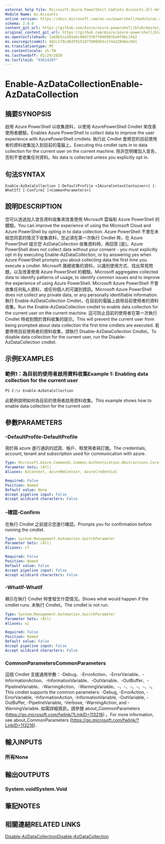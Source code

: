 ```yaml
---
external help file: Microsoft.Azure.PowerShell.Cmdlets.Accounts.dll-Help.xml
Module Name: Az.Accounts
online version: https://docs.microsoft.com/en-us/powershell/module/az.accounts/enable-azdatacollection
schema: 2.0.0
content_git_url: https://github.com/Azure/azure-powershell/blob/master/src/Accounts/Accounts/help/Enable-AzDataCollection.md
original_content_git_url: https://github.com/Azure/azure-powershell/blob/master/src/Accounts/Accounts/help/Enable-AzDataCollection.md
ms.openlocfilehash: 1a68b5ca391e6c09673f07f0469035e0f96c1562
ms.sourcegitcommit: 4d2c178cd6df9151877b08d54c1f4a228dbec9d1
ms.translationtype: MT
ms.contentlocale: zh-TW
ms.lasthandoff: 01/29/2020
ms.locfileid: "93614207"
---
```

# <span data-ttu-id="f6611-101">Enable-AzDataCollection</span><span class="sxs-lookup"><span data-stu-id="f6611-101">Enable-AzDataCollection</span></span>

## <span data-ttu-id="f6611-102">摘要</span><span class="sxs-lookup"><span data-stu-id="f6611-102">SYNOPSIS</span></span>
<span data-ttu-id="f6611-103">啟用 Azure PowerShell 以收集資料，以使用 AzurePowerShell Cmdlet 來改善使用者體驗。</span><span class="sxs-lookup"><span data-stu-id="f6611-103">Enables Azure PowerShell to collect data to improve the user experience with AzurePowerShell cmdlets.</span></span>
<span data-ttu-id="f6611-104">執行此 Cmdlet 會將您的目前使用者的資料收集加入到目前的電腦上。</span><span class="sxs-lookup"><span data-stu-id="f6611-104">Executing this cmdlet opts in to data collection for the current user on the current machine.</span></span>
<span data-ttu-id="f6611-105">除非您明確加入宣告，否則不會收集任何資料。</span><span class="sxs-lookup"><span data-stu-id="f6611-105">No data is collected unless you explicitly opt in.</span></span>

## <span data-ttu-id="f6611-106">句法</span><span class="sxs-lookup"><span data-stu-id="f6611-106">SYNTAX</span></span>

```
Enable-AzDataCollection [-DefaultProfile <IAzureContextContainer>] [-WhatIf] [-Confirm] [<CommonParameters>]
```

## <span data-ttu-id="f6611-107">說明</span><span class="sxs-lookup"><span data-stu-id="f6611-107">DESCRIPTION</span></span>
<span data-ttu-id="f6611-108">您可以透過加入宣告資料收集來改善使用 Microsoft 雲端和 Azure PowerShell 的體驗。</span><span class="sxs-lookup"><span data-stu-id="f6611-108">You can improve the experience of using the Microsoft Cloud and Azure PowerShell by opting in to data collection.</span></span>
<span data-ttu-id="f6611-109">Azure PowerShell 不會在未經您同意的情況下收集資料，您必須在第一次執行 Cmdlet 時，在 Azure PowerShell 提示您 AzDataCollection 收集資料時，再回答 [是]。</span><span class="sxs-lookup"><span data-stu-id="f6611-109">Azure PowerShell does not collect data without your consent - you must explicitly opt in by executing Enable-AzDataCollection, or by answering yes when Azure PowerShell prompts you about collecting data the first time you execute a cmdlet.</span></span>
<span data-ttu-id="f6611-110">Microsoft 匯總收集的資料，以識別使用方式、找出常見問題，以及改善使用 Azure PowerShell 的體驗。</span><span class="sxs-lookup"><span data-stu-id="f6611-110">Microsoft aggregates collected data to identify patterns of usage, to identify common issues and to improve the experience of using Azure PowerShell.</span></span>
<span data-ttu-id="f6611-111">Microsoft Azure PowerShell 不會收集任何私人資料，或任何個人的可識別資訊。</span><span class="sxs-lookup"><span data-stu-id="f6611-111">Microsoft Azure PowerShell does not collect any private data, or any personally identifiable information.</span></span>
<span data-ttu-id="f6611-112">執行 Enable-AzDataCollection Cmdlet，在目前的電腦上啟用目前使用者的資料收集。</span><span class="sxs-lookup"><span data-stu-id="f6611-112">Run the Enable-AzDataCollection cmdlet to enable data collection for the current user on the current machine.</span></span>
<span data-ttu-id="f6611-113">這可防止目前的使用者在第一次執行 Cmdlet 時收到關於資料收集的提示。</span><span class="sxs-lookup"><span data-stu-id="f6611-113">This will prevent the current user from being prompted about data collection the first time cmdlets are executed.</span></span>
<span data-ttu-id="f6611-114">若要停用目前使用者的資料收集，請執行 Disable-AzDataCollection Cmdlet。</span><span class="sxs-lookup"><span data-stu-id="f6611-114">To disable data collection for the current user, run the Disable-AzDataCollection cmdlet.</span></span>

## <span data-ttu-id="f6611-115">示例</span><span class="sxs-lookup"><span data-stu-id="f6611-115">EXAMPLES</span></span>

### <span data-ttu-id="f6611-116">範例1：為目前的使用者啟用資料收集</span><span class="sxs-lookup"><span data-stu-id="f6611-116">Example 1: Enabling data collection for the current user</span></span>
```
PS C:\> Enable-AzDataCollection
```

<span data-ttu-id="f6611-117">此範例說明如何為目前的使用者啟用資料收集。</span><span class="sxs-lookup"><span data-stu-id="f6611-117">This example shows how to enable data collection for the current user.</span></span>

## <span data-ttu-id="f6611-118">參數</span><span class="sxs-lookup"><span data-stu-id="f6611-118">PARAMETERS</span></span>

### <span data-ttu-id="f6611-119">-DefaultProfile</span><span class="sxs-lookup"><span data-stu-id="f6611-119">-DefaultProfile</span></span>
<span data-ttu-id="f6611-120">用於與 azure 進行通訊的認證、帳戶、租使用者與訂閱。</span><span class="sxs-lookup"><span data-stu-id="f6611-120">The credentials, account, tenant and subscription used for communication with azure.</span></span>

```yaml
Type: Microsoft.Azure.Commands.Common.Authentication.Abstractions.Core.IAzureContextContainer
Parameter Sets: (All)
Aliases: AzContext, AzureRmContext, AzureCredential

Required: False
Position: Named
Default value: None
Accept pipeline input: False
Accept wildcard characters: False
```

### <span data-ttu-id="f6611-121">-確認</span><span class="sxs-lookup"><span data-stu-id="f6611-121">-Confirm</span></span>
<span data-ttu-id="f6611-122">在執行 Cmdlet 之前提示您進行確認。</span><span class="sxs-lookup"><span data-stu-id="f6611-122">Prompts you for confirmation before running the cmdlet.</span></span>

```yaml
Type: System.Management.Automation.SwitchParameter
Parameter Sets: (All)
Aliases: cf

Required: False
Position: Named
Default value: False
Accept pipeline input: False
Accept wildcard characters: False
```

### <span data-ttu-id="f6611-123">-WhatIf</span><span class="sxs-lookup"><span data-stu-id="f6611-123">-WhatIf</span></span>
<span data-ttu-id="f6611-124">顯示在執行 Cmdlet 時會發生什麼情況。</span><span class="sxs-lookup"><span data-stu-id="f6611-124">Shows what would happen if the cmdlet runs.</span></span> <span data-ttu-id="f6611-125">未執行 Cmdlet。</span><span class="sxs-lookup"><span data-stu-id="f6611-125">The cmdlet is not run.</span></span>

```yaml
Type: System.Management.Automation.SwitchParameter
Parameter Sets: (All)
Aliases: wi

Required: False
Position: Named
Default value: False
Accept pipeline input: False
Accept wildcard characters: False
```

### <span data-ttu-id="f6611-126">CommonParameters</span><span class="sxs-lookup"><span data-stu-id="f6611-126">CommonParameters</span></span>
<span data-ttu-id="f6611-127">這個 Cmdlet 支援通用參數：-Debug、-ErrorAction、-ErrorVariable、-InformationAction、-InformationVariable、-OutVariable、-OutBuffer、-PipelineVariable、-WarningAction、-WarningVariable、-、-、-、-、-、-。</span><span class="sxs-lookup"><span data-stu-id="f6611-127">This cmdlet supports the common parameters: -Debug, -ErrorAction, -ErrorVariable, -InformationAction, -InformationVariable, -OutVariable, -OutBuffer, -PipelineVariable, -Verbose, -WarningAction, and -WarningVariable.</span></span> <span data-ttu-id="f6611-128">如需詳細資訊，請參閱 about_CommonParameters (https://go.microsoft.com/fwlink/?LinkID=113216) 。</span><span class="sxs-lookup"><span data-stu-id="f6611-128">For more information, see about_CommonParameters (https://go.microsoft.com/fwlink/?LinkID=113216).</span></span>

## <span data-ttu-id="f6611-129">輸入</span><span class="sxs-lookup"><span data-stu-id="f6611-129">INPUTS</span></span>

### <span data-ttu-id="f6611-130">所有</span><span class="sxs-lookup"><span data-stu-id="f6611-130">None</span></span>

## <span data-ttu-id="f6611-131">輸出</span><span class="sxs-lookup"><span data-stu-id="f6611-131">OUTPUTS</span></span>

### <span data-ttu-id="f6611-132">System.void</span><span class="sxs-lookup"><span data-stu-id="f6611-132">System.Void</span></span>

## <span data-ttu-id="f6611-133">筆記</span><span class="sxs-lookup"><span data-stu-id="f6611-133">NOTES</span></span>

## <span data-ttu-id="f6611-134">相關連結</span><span class="sxs-lookup"><span data-stu-id="f6611-134">RELATED LINKS</span></span>

[<span data-ttu-id="f6611-135">Disable-AzDataCollection</span><span class="sxs-lookup"><span data-stu-id="f6611-135">Disable-AzDataCollection</span></span>](./Disable-AzDataCollection.md)

